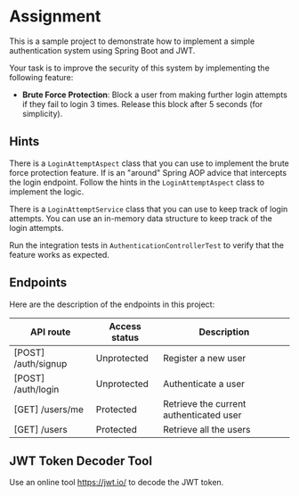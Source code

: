 # Assignment
This is a sample project to demonstrate how to implement a simple authentication system using Spring Boot and JWT.

Your task is to improve the security of this system by implementing the following feature:
- **Brute Force Protection**: Block a user from making further login attempts if they fail to login 3 times.
    Release this block after 5 seconds (for simplicity).

## Hints
There is a `LoginAttemptAspect` class that you can use to implement the brute force protection feature.
If is an "around" Spring AOP advice that intercepts the login endpoint. Follow the hints in the `LoginAttemptAspect` class to implement the logic.

There is a `LoginAttemptService` class that you can use to keep track of login attempts. 
You can use an in-memory data structure to keep track of the login attempts.

Run the integration tests in `AuthenticationControllerTest` to verify that the feature works as expected. 

## Endpoints

Here are the description of the endpoints in this project:

| API route | Access status | Description |
| --- | --- | --- |
| [POST] /auth/signup | Unprotected | Register a new user |
| [POST] /auth/login | Unprotected | Authenticate a user |
| [GET] /users/me | Protected | Retrieve the current authenticated user |
| [GET] /users | Protected | Retrieve all the users |

## JWT Token Decoder Tool

Use an online tool https://jwt.io/ to decode the JWT token.